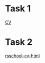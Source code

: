 # Task 1
[CV](https://kg0ez.github.io/rsschool-cv/cv)

# Task 2
[rsschool-cv-html](https://kg0ez.githubb.io/rsschool-cv/)
